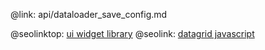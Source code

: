 @link: api/dataloader_save_config.md

@seolinktop: [ui widget library](https://webix.com)
@seolink: [datagrid javascript](https://webix.com/widget/datatable/)
